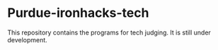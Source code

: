 # Purdue-ironhacks-tech

This repository contains the programs for tech judging. It is still under development.

